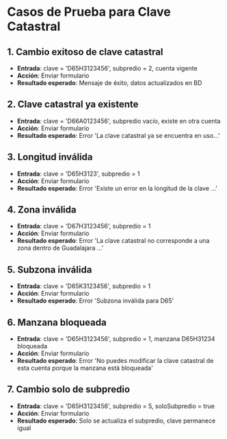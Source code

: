 # Casos de Prueba para Clave Catastral

## 1. Cambio exitoso de clave catastral
- **Entrada**: clave = 'D65H3123456', subpredio = 2, cuenta vigente
- **Acción**: Enviar formulario
- **Resultado esperado**: Mensaje de éxito, datos actualizados en BD

## 2. Clave catastral ya existente
- **Entrada**: clave = 'D66A0123456', subpredio vacío, existe en otra cuenta
- **Acción**: Enviar formulario
- **Resultado esperado**: Error 'La clave catastral ya se encuentra en uso...'

## 3. Longitud inválida
- **Entrada**: clave = 'D65H3123', subpredio = 1
- **Acción**: Enviar formulario
- **Resultado esperado**: Error 'Existe un error en la longitud de la clave ...'

## 4. Zona inválida
- **Entrada**: clave = 'D67H3123456', subpredio = 1
- **Acción**: Enviar formulario
- **Resultado esperado**: Error 'La clave catastral no corresponde a una zona dentro de Guadalajara ...'

## 5. Subzona inválida
- **Entrada**: clave = 'D65K3123456', subpredio = 1
- **Acción**: Enviar formulario
- **Resultado esperado**: Error 'Subzona inválida para D65'

## 6. Manzana bloqueada
- **Entrada**: clave = 'D65H3123456', subpredio = 1, manzana D65H31234 bloqueada
- **Acción**: Enviar formulario
- **Resultado esperado**: Error 'No puedes modificar la clave catastral de esta cuenta porque la manzana está bloqueada'

## 7. Cambio solo de subpredio
- **Entrada**: clave = 'D65H3123456', subpredio = 5, soloSubpredio = true
- **Acción**: Enviar formulario
- **Resultado esperado**: Solo se actualiza el subpredio, clave permanece igual
